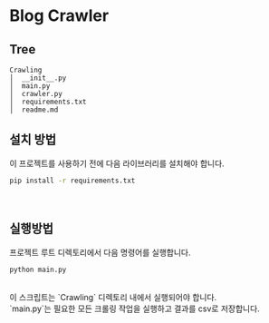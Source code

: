 # Blog Crawler

## Tree
```
Crawling
│  __init__.py
│  main.py
│  crawler.py
│  requirements.txt
│  readme.md
``````

## 설치 방법
이 프로젝트를 사용하기 전에 다음 라이브러리를 설치해야 합니다.<br>

```bash
pip install -r requirements.txt
```
<br>

## 실행방법
프로젝트 루트 디렉토리에서 다음 명령어를 실행합니다.<br>

```bash
python main.py
```
<br>
이 스크립트는 `Crawling` 디렉토리 내에서 실행되어야 합니다.<br>
`main.py`는 필요한 모든 크롤링 작업을 실행하고 결과를 csv로 저장합니다.<br>


